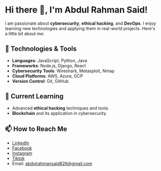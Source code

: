 # Hi there 👋, I'm Abdul Rahman Said!

I am passionate about **cybersecurity**, **ethical hacking**, and **DevOps**. I enjoy learning new technologies and applying them in real-world projects. Here's a little bit about me:

## 🔧 Technologies & Tools
- **Languages**: JavaScript, Python, Java
- **Frameworks**: Node.js, Django, React
- **Cybersecurity Tools**: Wireshark, Metasploit, Nmap
- **Cloud Platforms**: AWS, Azure, GCP
- **Version Control**: Git, GitHub

## 🚀 Current Learning
- Advanced **ethical hacking** techniques and tools.
- **Blockchain** and its application in cybersecurity.


## 📫 How to Reach Me
- [LinkedIn](https://www.linkedin.com/in/abdul-rahman-said-67b6852a8)
- [Facebook](https://www.facebook.com/Abdelrahman.Said.11?mibextid=ZbWKwL)
- [Instagram](https://www.instagram.com/__abdelrahman.said/profilecard/?igsh=MWVtOXBiZHY5cGU2Zg==)
- [Tiktok](https://vm.tiktok.com/ZP8Rt3Wm6/)
- Email: abdulrahmansaid826@gmail.com
